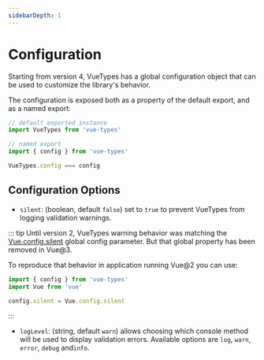 ```yaml
---
sidebarDepth: 1
---
```


# Configuration

Starting from version 4, VueTypes has a global configuration object that can be used to customize the library's behavior.

The configuration is exposed both as a property of the default export, and as a named export:

```ts
// default exported instance
import VueTypes from 'vue-types'

// named export
import { config } from 'vue-types'

VueTypes.config === config
```

## Configuration Options

- `silent`: (boolean, default `false`) set to `true` to prevent VueTypes from logging validation warnings.

::: tip
Until version 2, VueTypes warning behavior was matching the [Vue.config.silent](https://vuejs.org/v2/api/#silent) global config parameter. But that global property has been removed in Vue@3.

To reproduce that behavior in application running Vue@2 you can use:

```ts
import { config } from 'vue-types'
import Vue from 'vue'

config.silent = Vue.config.silent
```

:::

- `logLevel`: (string, default `warn`) allows choosing which console method will be used to display validation errors. Available options are `log`, `warn`, `error`, `debug` and`info`.
